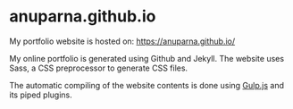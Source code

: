# anuparna.github.io
My portfolio website is hosted on: https://anuparna.github.io/

My online portfolio is generated using Github and Jekyll.
The website uses Sass, a CSS preprocessor to generate CSS files.

The automatic compiling of the website contents is done using [Gulp.js](https://www.sitepoint.com/introduction-gulp-js/) and its piped plugins.
